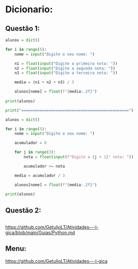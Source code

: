 # Dicionario:
## Questão 1:
~~~py
alunos = dict()

for i in range(5):
    nome = input("Digite o seu nome: ")

    n1 = float(input("Digite a primeira nota: "))
    n2 = float(input("Digite a segunda nota: "))
    n3 = float(input("Digite a terceira nota: "))

    media = (n1 + n2 + n3) / 3

    alunos[nome] = float(f"{media:.2f}")
    
print(alunos)

print("===============================================")

alunos = dict()

for i in range(5):
    nome = input("Digite o seu nome: ")

    acumulador = 0

    for j in range(3):
        nota = float(input(f"Digite a {j + 1}° nota: "))

        acumulador += nota 

    media = acumulador / 3

    alunos[nome] = float(f"{media:.2f}")
    
print(alunos)
~~~

## Questão 2:
~~~py

~~~

https://github.com/GetulioLT/Atividades---l-gica/blob/main/Guias/Python.md
## Menu:
https://github.com/GetulioLT/Atividades---l-gica